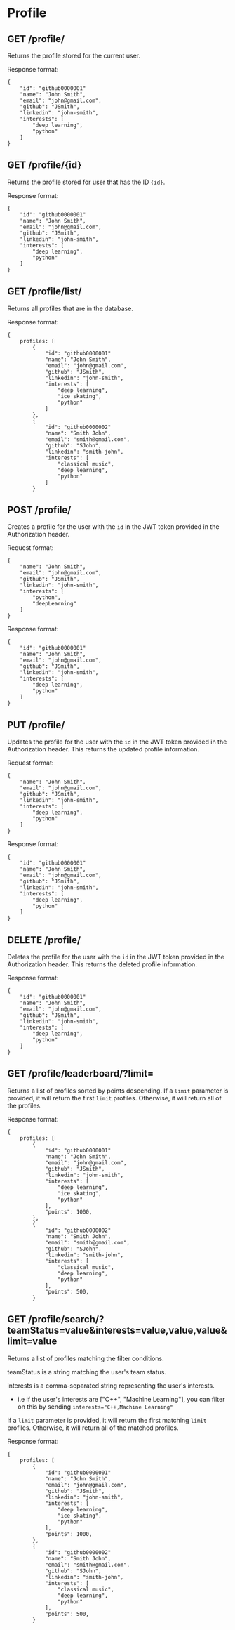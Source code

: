 Profile
============


GET /profile/
-------------------------

Returns the profile stored for the current user.

Response format:
```
{
    "id": "github0000001"
    "name": "John Smith",
    "email": "john@gmail.com",
    "github": "JSmith",
    "linkedin": "john-smith",
    "interests": [
        "deep learning",
        "python"
    ]
}
```

GET /profile/{id}
-------------------------

Returns the profile stored for user that has the ID ``{id}``.

Response format:
```
{
    "id": "github0000001"
    "name": "John Smith",
    "email": "john@gmail.com",
    "github": "JSmith",
    "linkedin": "john-smith",
    "interests": [
        "deep learning",
        "python"
    ]
}
```

GET /profile/list/
-------------------------

Returns all profiles that are in the database.

Response format:
```
{
    profiles: [
        {
            "id": "github0000001"
            "name": "John Smith",
            "email": "john@gmail.com",
            "github": "JSmith",
            "linkedin": "john-smith",
            "interests": [
                "deep learning",
                "ice skating",
                "python"
            ]
        },
        {
            "id": "github0000002"
            "name": "Smith John",
            "email": "smith@gmail.com",
            "github": "SJohn",
            "linkedin": "smith-john",
            "interests": [
                "classical music",
                "deep learning",
                "python"
            ]
        }
```


POST /profile/
-------------------

Creates a profile for the user with the `id` in the JWT token provided in the Authorization header.

Request format:
```
{
    "name": "John Smith",
    "email": "john@gmail.com",
    "github": "JSmith",
    "linkedin": "john-smith",
    "interests": [
        "python",
        "deepLearning"
    ]
}
```

Response format:
```
{
    "id": "github0000001"
    "name": "John Smith",
    "email": "john@gmail.com",
    "github": "JSmith",
    "linkedin": "john-smith",
    "interests": [
        "deep learning",
        "python"
    ]
}
```

PUT /profile/
------------------

Updates the profile for the user with the `id` in the JWT token provided in the Authorization header.
This returns the updated profile information.

Request format:
```
{
    "name": "John Smith",
    "email": "john@gmail.com",
    "github": "JSmith",
    "linkedin": "john-smith",
    "interests": [
        "deep learning",
        "python"
    ]
}
```

Response format:
```
{
    "id": "github0000001"
    "name": "John Smith",
    "email": "john@gmail.com",
    "github": "JSmith",
    "linkedin": "john-smith",
    "interests": [
        "deep learning",
        "python"
    ]
}
```


DELETE /profile/
------------------

Deletes the profile for the user with the `id` in the JWT token provided in the Authorization header.
This returns the deleted profile information.

Response format:
```
{
    "id": "github0000001"
    "name": "John Smith",
    "email": "john@gmail.com",
    "github": "JSmith",
    "linkedin": "john-smith",
    "interests": [
        "deep learning",
        "python"
    ]
}
```

GET /profile/leaderboard/?limit=
-------------------------

Returns a list of profiles sorted by points descending. If a ``limit`` parameter is provided, it will return the first ``limit`` profiles. Otherwise, it will return all of the profiles.

Response format:
```
{
    profiles: [
        {
            "id": "github0000001"
            "name": "John Smith",
            "email": "john@gmail.com",
            "github": "JSmith",
            "linkedin": "john-smith",
            "interests": [
                "deep learning",
                "ice skating",
                "python"
            ],
            "points": 1000,
        },
        {
            "id": "github0000002"
            "name": "Smith John",
            "email": "smith@gmail.com",
            "github": "SJohn",
            "linkedin": "smith-john",
            "interests": [
                "classical music",
                "deep learning",
                "python"
            ],
            "points": 500,
        }
```

GET /profile/search/?teamStatus=value&interests=value,value,value&limit=value
-------------------------

Returns a list of profiles matching the filter conditions. 

teamStatus is a string matching the user's team status.

interests is a comma-separated string representing the user's interests.

- i.e if the user's interests are ["C++", "Machine Learning"], you can filter on this by sending ``interests="C++,Machine Learning"``

If a ``limit`` parameter is provided, it will return the first matching ``limit`` profiles. Otherwise, it will return all of the matched profiles.


Response format:
```
{
    profiles: [
        {
            "id": "github0000001"
            "name": "John Smith",
            "email": "john@gmail.com",
            "github": "JSmith",
            "linkedin": "john-smith",
            "interests": [
                "deep learning",
                "ice skating",
                "python"
            ],
            "points": 1000,
        },
        {
            "id": "github0000002"
            "name": "Smith John",
            "email": "smith@gmail.com",
            "github": "SJohn",
            "linkedin": "smith-john",
            "interests": [
                "classical music",
                "deep learning",
                "python"
            ],
            "points": 500,
        }
```
